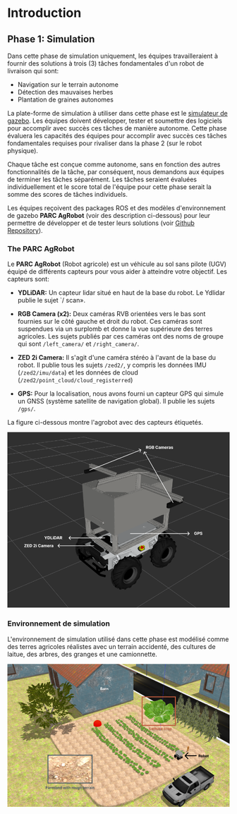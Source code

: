 # Introduction

## Phase 1: Simulation

Dans cette phase de simulation uniquement, les équipes travailleraient à fournir des solutions à trois (3) tâches fondamentales d'un robot de livraison qui sont:

* Navigation sur le terrain autonome
* Détection des mauvaises herbes
* Plantation de graines autonomes

La plate-forme de simulation à utiliser dans cette phase est le [simulateur de gazebo](http://gazebosim.org/). Les équipes doivent développer, tester et soumettre des logiciels pour accomplir avec succès ces tâches de manière autonome. Cette phase évaluera les capacités des équipes pour accomplir avec succès ces tâches fondamentales requises pour rivaliser dans la phase 2 (sur le robot physique).

Chaque tâche est conçue comme autonome, sans en fonction des autres fonctionnalités de la tâche, par conséquent, nous demandons aux équipes de terminer les tâches séparément. Les tâches seraient évaluées individuellement et le score total de l'équipe pour cette phase serait la somme des scores de tâches individuels.

Les équipes reçoivent des packages ROS et des modèles d'environnement de gazebo **PARC AgRobot** (voir des description ci-dessous) pour leur permettre de développer et de tester leurs solutions (voir [Github Repository](https://github.com/parc-robotics/parc-ingeneers-league)).


### The PARC AgRobot
Le **PARC AgRobot** (Robot agricole) est un véhicule au sol sans pilote (UGV) équipé de différents capteurs pour vous aider à atteindre votre objectif. Les capteurs sont:

* **YDLiDAR:** Un capteur lidar situé en haut de la base du robot. Le Ydlidar publie le sujet `/ scan».

* **RGB Camera (x2):** Deux caméras RVB orientées vers le bas sont fournies sur le côté gauche et droit du robot. Ces caméras sont suspendues via un surplomb et donne la vue supérieure des terres agricoles. Les sujets publiés par ces caméras ont des noms de groupe qui sont `/left_camera/` et `/right_camera/`.

* **ZED 2i Camera:** Il s'agit d'une caméra stéréo à l'avant de la base du robot. Il publie tous les sujets `/zed2/`, y compris les données IMU (`/zed2/imu/data`) et les données de cloud (`/zed2/point_cloud/cloud_registerred`)

* **GPS:** Pour la localisation, nous avons fourni un capteur GPS qui simule un GNSS (système satellite de navigation global). Il publie les sujets `/gps/`.


La figure ci-dessous montre l'agrobot avec des capteurs étiquetés.

![robot](../assets/robot_sensor_label.png)


### Environnement de simulation
L'environnement de simulation utilisé dans cette phase est modélisé comme des terres agricoles réalistes avec un terrain accidenté, des cultures de laitue, des arbres, des granges et une camionnette.

![simulation](../assets/world_description.png)
